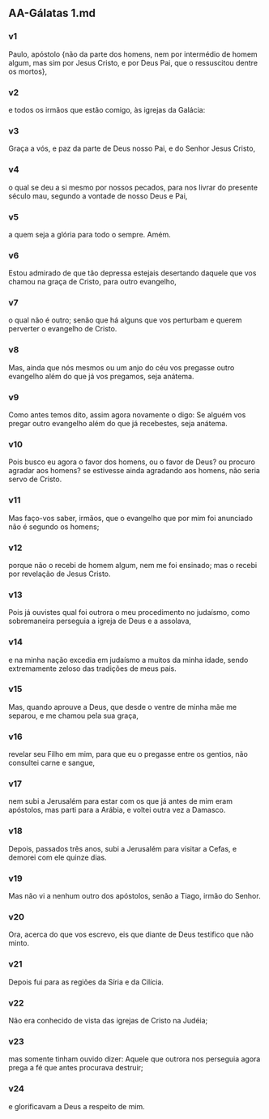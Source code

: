 ## AA-Gálatas 1.md
### v1
 Paulo, apóstolo {não da parte dos homens, nem por intermédio de homem algum, mas sim por Jesus Cristo, e por Deus Pai, que o ressuscitou dentre os mortos},
### v2
 e todos os irmãos que estão comigo, às igrejas da Galácia:
### v3
 Graça a vós, e paz da parte de Deus nosso Pai, e do Senhor Jesus Cristo,
### v4
 o qual se deu a si mesmo por nossos pecados, para nos livrar do presente século mau, segundo a vontade de nosso Deus e Pai,
### v5
 a quem seja a glória para todo o sempre. Amém.
### v6
 Estou admirado de que tão depressa estejais desertando daquele que vos chamou na graça de Cristo, para outro evangelho,
### v7
 o qual não é outro; senão que há alguns que vos perturbam e querem perverter o evangelho de Cristo.
### v8
 Mas, ainda que nós mesmos ou um anjo do céu vos pregasse outro evangelho além do que já vos pregamos, seja anátema.
### v9
 Como antes temos dito, assim agora novamente o digo: Se alguém vos pregar outro evangelho além do que já recebestes, seja anátema.
### v10
 Pois busco eu agora o favor dos homens, ou o favor de Deus? ou procuro agradar aos homens? se estivesse ainda agradando aos homens, não seria servo de Cristo.
### v11
 Mas faço-vos saber, irmãos, que o evangelho que por mim foi anunciado não é segundo os homens;
### v12
 porque não o recebi de homem algum, nem me foi ensinado; mas o recebi por revelação de Jesus Cristo.
### v13
 Pois já ouvistes qual foi outrora o meu procedimento no judaísmo, como sobremaneira perseguia a igreja de Deus e a assolava,
### v14
 e na minha nação excedia em judaísmo a muitos da minha idade, sendo extremamente zeloso das tradições de meus pais.
### v15
 Mas, quando aprouve a Deus, que desde o ventre de minha mãe me separou, e me chamou pela sua graça,
### v16
 revelar seu Filho em mim, para que eu o pregasse entre os gentios, não consultei carne e sangue,
### v17
 nem subi a Jerusalém para estar com os que já antes de mim eram apóstolos, mas parti para a Arábia, e voltei outra vez a Damasco.
### v18
 Depois, passados três anos, subi a Jerusalém para visitar a Cefas, e demorei com ele quinze dias.
### v19
 Mas não vi a nenhum outro dos apóstolos, senão a Tiago, irmão do Senhor.
### v20
 Ora, acerca do que vos escrevo, eis que diante de Deus testifico que não minto.
### v21
 Depois fui para as regiões da Síria e da Cilícia.
### v22
 Não era conhecido de vista das igrejas de Cristo na Judéia;
### v23
 mas somente tinham ouvido dizer: Aquele que outrora nos perseguia agora prega a fé que antes procurava destruir;
### v24
 e glorificavam a Deus a respeito de mim.
